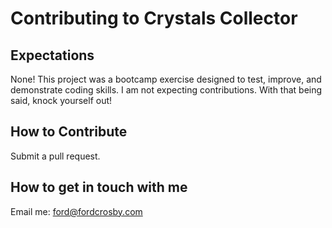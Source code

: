 # Contributing to Crystals Collector

## Expectations

None!  This project was a bootcamp exercise designed to test, improve, and demonstrate coding skills.  I am not expecting contributions.
With that being said, knock yourself out!

## How to Contribute

Submit a pull request.

## How to get in touch with me
Email me:  ford@fordcrosby.com

